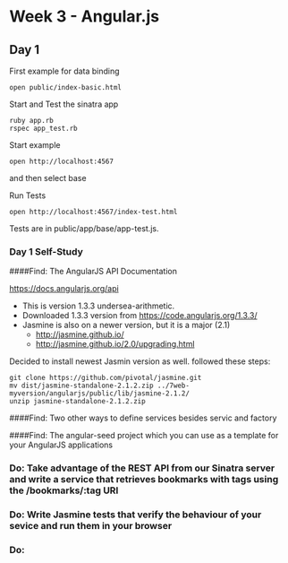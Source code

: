 Week 3 - Angular.js
===================

Day 1 
-----

First example for data binding

    open public/index-basic.html

Start and Test the sinatra app

    ruby app.rb 
    rspec app_test.rb

Start example

    open http://localhost:4567

 and then select base


 Run Tests

    open http://localhost:4567/index-test.html

Tests are in public/app/base/app-test.js.

### Day 1 Self-Study
####Find: The AngularJS API Documentation

https://docs.angularjs.org/api

* This is version 1.3.3 undersea-arithmetic. 
* Downloaded 1.3.3 version from https://code.angularjs.org/1.3.3/
* Jasmine is also on a newer version, but it is a major (2.1) 
    * http://jasmine.github.io/
    * http://jasmine.github.io/2.0/upgrading.html

Decided to install newest Jasmin version as well. followed these steps: 

    git clone https://github.com/pivotal/jasmine.git
    mv dist/jasmine-standalone-2.1.2.zip ../7web-myversion/angularjs/public/lib/jasmine-2.1.2/
    unzip jasmine-standalone-2.1.2.zip

####Find: Two other ways to define services besides servic and factory

####Find: The angular-seed project which you can use as a template for your AngularJS applications

### Do: Take advantage of the REST API from our Sinatra server and write a service that retrieves bookmarks with tags using the /bookmarks/:tag URI

### Do: Write Jasmine tests that verify the behaviour of your sevice and run them in your browser

### Do: 



 

